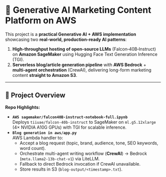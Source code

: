 # 🚀 Generative AI Marketing Content Platform on AWS

This project is a **practical Generative AI + AWS implementation** showcasing two **real-world, production-ready AI patterns**:

1. **High-throughput hosting of open-source LLMs** (Falcon‑40B‑Instruct) on **Amazon SageMaker** using Hugging Face Text Generation Inference (TGI).
2. **Serverless blog/article generation pipeline** with **AWS Bedrock** + **multi‑agent orchestration** (CrewAI), delivering long-form marketing content **straight to Amazon S3**.

---

## 📌 Project Overview

**Repo Highlights:**
- **`AWS sagemaker/falcon40B-instruct-notebook-full.ipynb`**  
  Deploys `tiiuae/falcon-40b-instruct` to SageMaker on `ml.g5.12xlarge` (4× NVIDIA A10G GPUs) with TGI for scalable inference.
- **`Blog generation in aws/app.py`**  
  AWS Lambda handler to:
  - Accept a blog request (topic, brand, audience, tone, SEO keywords, word count).
  - Orchestrate multi-agent writing workflow (**CrewAI**) → Bedrock (`meta.llama2-13b-chat-v1`) via LiteLLM.
  - Fallback to direct Bedrock invocation if CrewAI unavailable.
  - Store results in S3 (`blog-output/<timestamp>.txt`).
